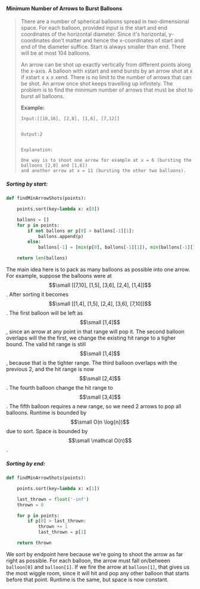 #### Minimum Number of Arrows to Burst Balloons

> There are a number of spherical balloons spread in two-dimensional space. For each balloon, provided input is the start and end coordinates of the horizontal diameter. Since it's horizontal, y-coordinates don't matter and hence the x-coordinates of start and end of the diameter suffice. Start is always smaller than end. There will be at most 104 balloons.
>
> An arrow can be shot up exactly vertically from different points along the x-axis. A balloon with xstart and xend bursts by an arrow shot at x if xstart ≤ x ≤ xend. There is no limit to the number of arrows that can be shot. An arrow once shot keeps travelling up infinitely. The problem is to find the minimum number of arrows that must be shot to burst all balloons.
>
> **Example:**
>
> ```
> Input:[[10,16], [2,8], [1,6], [7,12]]
>
>
> Output:2
>
>
> Explanation:
>
> One way is to shoot one arrow for example at x = 6 (bursting the balloons [2,8] and [1,6]) 
> and another arrow at x = 11 (bursting the other two balloons).
> ```

##### Sorting by start:

```py
def findMinArrowShots(points):

    points.sort(key=lambda x: x[0])

    ballons = []
    for p in points:
        if not ballons or p[0] > ballons[-1][1]:
            ballons.append(p)
        else:
            ballons[-1] = [min(p[0], ballons[-1][1]), min(ballons[-1][1], p[1])]

    return len(ballons)
```

The main idea here is to pack as many balloons as possible into one arrow. For example, suppose the balloons were at $$\small [[7,10], [1,5], [3,6], [2,4], [1,4]]$$. After sorting it becomes $$\small [[1,4], [1,5], [2,4], [3,6], [7,10]]$$. The first balloon will be left as $$\small [1,4]$$, since an arrow at any point in that range will pop it. The second balloon overlaps will the the first, we change the existing hit range to a tigher bound. The valid hit range is still $$\small [1,4]$$, because that is the tighter range. The third balloon overlaps with the previous 2, and the hit range is now $$\small [2,4]$$. The fourth balloon change the hit range to $$\small [3,4]$$. The fifth balloon requires a new range, so we need 2 arrows to pop all balloons. Runtime is bounded by $$\small O(n \log{n})$$ due to sort. Space is bounded by $$\small \mathcal O(n)$$.

##### Sorting by end:

```py
def findMinArrowShots(points):

    points.sort(key=lambda x: x[1])

    last_thrown = float('-inf')
    thrown = 0

    for p in points:
        if p[0] > last_thrown:
            thrown += 1
            last_thrown = p[1]

    return thrown
```

We sort by endpoint here because we're going to shoot the arrow as far right as possible. For each balloon, the arrow must fall on/between `balloon[0]` and `balloon[1]`. If we fire the arrow at `balloon[1]`, that gives us the most wiggle room, since it will hit and pop any other balloon that starts before that point. Runtime is the same, but space is now constant. 

